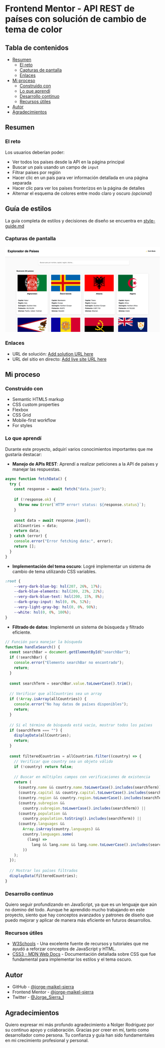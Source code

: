 # Frontend Mentor - API REST de países con solución de cambio de tema de color

## Tabla de contenidos

- [Resumen](#resumen)
  - [El reto](#el-reto)
  - [Capturas de pantalla](#capturas-de-pantalla)
  - [Enlaces](#enlaces)
- [Mi proceso](#mi-proceso)
  - [Construido con](#construido-con)
  - [Lo que aprendí](#lo-que-aprendí)
  - [Desarrollo continuo](#desarrollo-continuo)
  - [Recursos útiles](#recursos-útiles)
- [Autor](#autor)
- [Agradecimientos](#agradecimientos)

## Resumen

### El reto

Los usuarios deberían poder:

- Ver todos los países desde la API en la página principal
- Buscar un país usando un campo de `input`
- Filtrar países por región
- Hacer clic en un país para ver información detallada en una página separada
- Hacer clic para ver los países fronterizos en la página de detalles
- Alternar el esquema de colores entre modo claro y oscuro *(opcional)*

## Guía de estilos

La guía completa de estilos y decisiones de diseño se encuentra en [style-guide.md](./style-guide.md)

### Capturas de pantalla

![Vista previa del diseño en escritorio](desktop-preview.png)

### Enlaces

- URL de solución: [Add solution URL here](https://github.com/jorge-maikel-sierra/countries-explorer-webapp)
- URL del sitio en directo: [Add live site URL here](https://jorge-maikel-sierra.github.io/countries-explorer-webapp)

## Mi proceso

### Construido con

- Semantic HTML5 markup
- CSS custom properties
- Flexbox
- CSS Grid
- Mobile-first workflow
- For styles

### Lo que aprendí

Durante este proyecto, adquirí varios conocimientos importantes que me gustaría destacar:

- **Manejo de APIs REST**: Aprendí a realizar peticiones a la API de países y manejar las respuestas.

```javascript
async function fetchData() {
  try {
    const response = await fetch("data.json");

    if (!response.ok) {
      throw new Error(`HTTP error! status: ${response.status}`);
    }

    const data = await response.json();
    allCountries = data;
    return data;
  } catch (error) {
    console.error("Error fetching data:", error);
    return [];
  }
}
```

- **Implementación del tema oscuro**: Logré implementar un sistema de cambio de tema utilizando CSS variables.

```css
:root {
    --very-dark-blue-bg: hsl(207, 26%, 17%);
    --dark-blue-elements: hsl(209, 23%, 22%);
    --very-dark-blue-text: hsl(200, 15%, 8%);
    --dark-gray-input: hsl(0, 0%, 52%);
    --very-light-gray-bg: hsl(0, 0%, 98%);
    --white: hsl(0, 0%, 100%);
}

```

- **Filtrado de datos**: Implementé un sistema de búsqueda y filtrado eficiente.

```javascript
// Función para manejar la búsqueda
function handleSearch() {
  const searchBar = document.getElementById("searchBar");
  if (!searchBar) {
    console.error("Elemento searchBar no encontrado");
    return;
  }

  const searchTerm = searchBar.value.toLowerCase().trim();

  // Verificar que allCountries sea un array
  if (!Array.isArray(allCountries)) {
    console.error("No hay datos de países disponibles");
    return;
  }

  // Si el término de búsqueda está vacío, mostrar todos los países
  if (searchTerm === "") {
    displayData(allCountries);
    return;
  }

  const filteredCountries = allCountries.filter((country) => {
    // Verificar que country sea un objeto válido
    if (!country) return false;

    // Buscar en múltiples campos con verificaciones de existencia
    return (
      (country.name && country.name.toLowerCase().includes(searchTerm)) ||
      (country.capital && country.capital.toLowerCase().includes(searchTerm)) ||
      (country.region && country.region.toLowerCase().includes(searchTerm)) ||
      (country.subregion &&
        country.subregion.toLowerCase().includes(searchTerm)) ||
      (country.population &&
        country.population.toString().includes(searchTerm)) ||
      (country.languages &&
        Array.isArray(country.languages) &&
        country.languages.some(
          (lang) =>
            lang && lang.name && lang.name.toLowerCase().includes(searchTerm)
        ))
    );
  });

  // Mostrar los países filtrados
  displayData(filteredCountries);
}
```

### Desarrollo continuo

Quiero seguir profundizando en JavaScript, ya que es un lenguaje que aún no domino del todo. Aunque he aprendido mucho trabajando en este proyecto, siento que hay conceptos avanzados y patrones de diseño que puedo mejorar y aplicar de manera más eficiente en futuros desarrollos.

### Recursos útiles

- [W3Schools](https://www.w3schools.com/) - Una excelente fuente de recursos y tutoriales que me ayudó a reforzar conceptos de JavaScript y HTML.
- [CSS3 - MDN Web Docs](https://developer.mozilla.org/es/docs/Web/CSS) - Documentación detallada sobre CSS que fue fundamental para implementar los estilos y el tema oscuro.

## Autor

- GitHub - [@jorge-maikel-sierra](https://github.com/jorge-maikel-sierra)
- Frontend Mentor - [@jorge-maikel-sierra](https://www.frontendmentor.io/profile/jorge-maikel-sierra)
- Twitter - [@Jorge_Sierra_1](https://x.com/Jorge_Sierra_1)

## Agradecimientos

Quiero expresar mi más profundo agradecimiento a Nolger Rodriguez por su continuo apoyo y colaboración. Gracias por creer en mí, tanto como desarrollador como persona. Tu confianza y guía han sido fundamentales en mi crecimiento profesional y personal.
